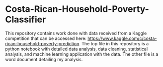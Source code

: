 # Costa-Rican-Household-Poverty-Classifier
This repository contains work done with data received from a Kaggle competition that can be accessed here: https://www.kaggle.com/c/costa-rican-household-poverty-prediction. The top file in this repository is a python notebook with detailed data analysis, data cleaning, statistical analysis, and machine learning application with the data. The other file is a word document detailing my analysis.
